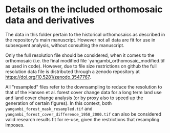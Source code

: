# Details on the included orthomosaic data and derivatives

The data in this folder pertain to the historical orthomosaics as described in the repository's main manuscript. However not all data are fit for use in subsequent analysis, without consulting the manuscript.

Only the full resolution file should be considered, when it comes to the orthomosaic (i.e. the final modified file `yangambi_orthomosaic_modified.tif as used in code). However, due to file size restrictions on github the full resolution data file is distributed through a zenodo repository at https://doi.org/10.5281/zenodo.3547767. 

All "resampled" files refer to the downsampling to reduce the resolution to that of the Hansen et al. forest cover change data for a long term land use and land cover change analysis (or by proxy also to speed up the generation of certain figures). In this context, both `yangambi_forest_mask_resampled.tif` and `yangambi_forest_cover_difference_1958_2000.tif` can also be considered valid research results fit for re-use, given the restrictions that resampling imposes.
